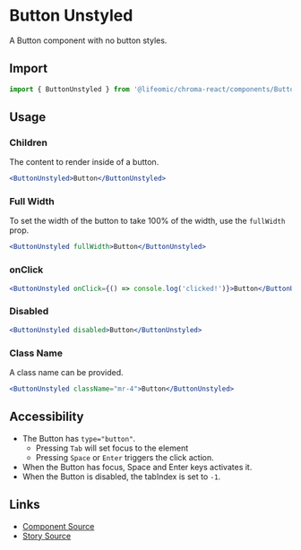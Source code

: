 # Button Unstyled

A Button component with no button styles.

## Import

```js
import { ButtonUnstyled } from '@lifeomic/chroma-react/components/ButtonUnstyled';
```

<!-- STORY -->

## Usage

### Children

The content to render inside of a button.

```jsx
<ButtonUnstyled>Button</ButtonUnstyled>
```

### Full Width

To set the width of the button to take 100% of the width, use the `fullWidth`
prop.

```jsx
<ButtonUnstyled fullWidth>Button</ButtonUnstyled>
```

### onClick

```jsx
<ButtonUnstyled onClick={() => console.log('clicked!')}>Button</ButtonUnstyled>
```

### Disabled

```jsx
<ButtonUnstyled disabled>Button</ButtonUnstyled>
```

### Class Name

A class name can be provided.

```jsx
<ButtonUnstyled className="mr-4">Button</ButtonUnstyled>
```

## Accessibility

- The Button has `type="button"`.
  - Pressing `Tab` will set focus to the element
  - Pressing `Space` or `Enter` triggers the click action.
- When the Button has focus, Space and Enter keys activates it.
- When the Button is disabled, the tabIndex is set to `-1`.

## Links

- [Component Source](https://github.com/lifeomic/chroma-react/blob/master/src/components/Button/ButtonUnstyled.tsx)
- [Story Source](https://github.com/lifeomic/chroma-react/blob/master/stories/components/Button/ButtonUnstyled.stories.tsx)
